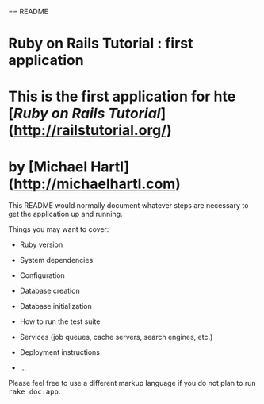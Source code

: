 == README
# Ruby on Rails Tutorial : first application
# This is the first application for hte [*Ruby on Rails Tutorial*] (http://railstutorial.org/)
# by [Michael Hartl] (http://michaelhartl.com)

This README would normally document whatever steps are necessary to get the
application up and running.

Things you may want to cover:

* Ruby version

* System dependencies

* Configuration

* Database creation

* Database initialization

* How to run the test suite

* Services (job queues, cache servers, search engines, etc.)

* Deployment instructions

* ...


Please feel free to use a different markup language if you do not plan to run
<tt>rake doc:app</tt>.
